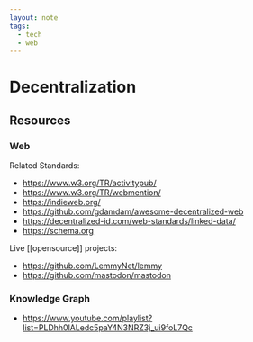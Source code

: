 ```yaml
---
layout: note
tags:
  - tech
  - web
---
```


# Decentralization

## Resources

### Web

Related Standards:

- https://www.w3.org/TR/activitypub/
- https://www.w3.org/TR/webmention/
- https://indieweb.org/
- https://github.com/gdamdam/awesome-decentralized-web
- https://decentralized-id.com/web-standards/linked-data/
- https://schema.org

Live [[opensource]] projects:

- https://github.com/LemmyNet/lemmy
- https://github.com/mastodon/mastodon

### Knowledge Graph

- https://www.youtube.com/playlist?list=PLDhh0lALedc5paY4N3NRZ3j_ui9foL7Qc
